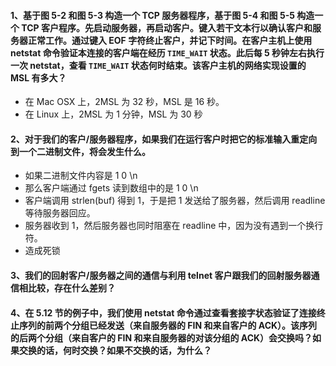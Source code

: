 #### 1、基于图 5-2 和图 5-3 构造一个 TCP 服务器程序，基于图 5-4 和图 5-5 构造一个 TCP 客户程序。先启动服务器，再启动客户。键入若干文本行以确认客户和服务器正常工作。通过键入 EOF 字符终止客户，并记下时间。在客户主机上使用 netstat 命令验证本连接的客户端在经历 `TIME_WAIT` 状态。此后每 5 秒钟左右执行一次 netstat，查看 `TIME_WAIT` 状态何时结束。该客户主机的网络实现设置的 MSL 有多大？

   * 在 Mac OSX 上，2MSL 为 32 秒，MSL 是 16 秒。
   * 在 Linux 上，2MSL 为 1 分钟，MSL 为 30 秒

#### 2、对于我们的客户/服务器程序，如果我们在运行客户时把它的标准输入重定向到一个二进制文件，将会发生什么。
   
   * 如果二进制文件内容是 1 0 \n
   * 那么客户端通过 fgets 读到数组中的是 1 0 \n
   * 客户端调用 strlen(buf) 得到 1，于是把 1 发送给了服务器，然后调用 readline 等待服务器回应。
   * 服务器收到 1，然后服务器也同时阻塞在 readline 中，因为没有遇到一个换行符。
   * 造成死锁

#### 3、我们的回射客户/服务器之间的通信与利用 telnet 客户跟我们的回射服务器通信相比较，存在什么差别？

#### 4、在 5.12 节的例子中，我们使用 netstat 命令通过查看套接字状态验证了连接终止序列的前两个分组已经发送（来自服务器的 FIN 和来自客户的 ACK）。该序列的后两个分组（来自客户的 FIN 和来自服务器的对该分组的 ACK）会交换吗？如果交换的话，何时交换？如果不交换的话，为什么？

